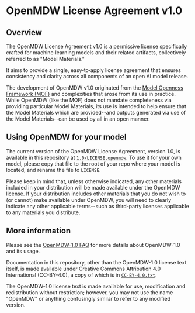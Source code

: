 # OpenMDW License Agreement v1.0

## Overview

The OpenMDW License Agreement v1.0 is a permissive license specifically crafted for machine‑learning models and their related artifacts, collectively referred to as "Model Materials."

It aims to provide a single, easy‑to‑apply license agreement that ensures consistency and clarity across all components of an open AI model release.

The development of OpenMDW v1.0 originated from the [Model Openness Framework (MOF)](https://isitopen.ai) and complexities that arose from its use in practice. While OpenMDW (like the MOF) does not mandate completeness via providing particular Model Materials, its use is intended to help ensure that the Model Materials which are provided--and outputs generated via use of the Model Materials--can be used by all in an open manner.

## Using OpenMDW for your model

The current version of the OpenMDW License Agreement, version 1.0, is available in this repository at [`1.0/LICENSE.openmdw`](./1.0/LICENSE.openmdw). To use it for your own model, please copy that file to the root of your repo where your model is located, and rename the file to `LICENSE`.

Please keep in mind that, unless otherwise indicated, any other materials included in your distribution will be made available under the OpenMDW license. If your distribution includes other materials that you do not wish to (or cannot) make available under OpenMDW, you will need to clearly indicate any other applicable terms--such as third-party licenses applicable to any materials you distribute.

## More information

Please see the [OpenMDW-1.0 FAQ](./FAQ.md) for more details about OpenMDW-1.0 and its usage.

Documentation in this repository, other than the OpenMDW-1.0 license text itself, is made available under Creative Commons Attribution 4.0 International (CC-BY-4.0), a copy of which is in [`CC-BY-4.0.txt`](./CC-BY-4.0.txt).

The OpenMDW-1.0 license text is made available for use, modification and redistribution without restriction; however, you may not use the name "OpenMDW" or anything confusingly similar to refer to any modified version.
